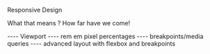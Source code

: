 
Responsive Design

What that means ?  How far have we come!


---- Viewport 
---- rem em pixel percentages
---- breakpoints/media queries
---- advanced layout with flexbox and breakpoints



